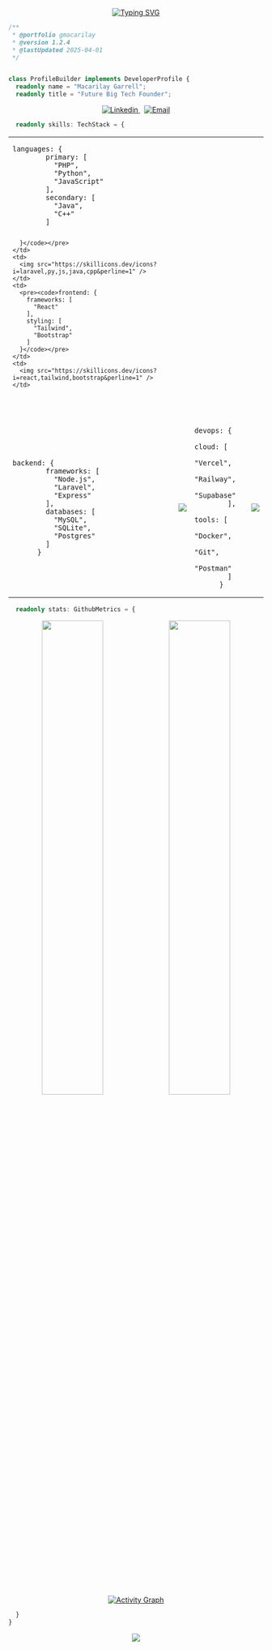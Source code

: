 <div align="center">

[![Typing SVG](https://readme-typing-svg.demolab.com?font=Fira+Code&weight=600&size=20&pause=1000&color=3795DD&center=true&vCenter=true&multiline=true&random=false&width=500&height=60&lines=+Future+Big+Tech+Founder;Blockchain+Enthusiast)](https://git.io/typing-svg)

</div>

```typescript
/** 
 * @portfolio gmacarilay
 * @version 1.2.4
 * @lastUpdated 2025-04-01
 */


class ProfileBuilder implements DeveloperProfile {
  readonly name = "Macarilay Garrell";
  readonly title = "Future Big Tech Founder";

```

<div align="center">
  <a href="https://linkedin.com/in/garrell macarilay" target="blank">
    <img src="https://img.shields.io/badge/Linkedin-1DA1F2?style=for-the-badge&logo=twitter&logoColor=white" alt="Linkedin" />
  </a>&nbsp;
  <a href="mailto:you@example.com?subject=My%20Short%20Quote&body=Blockchain.%20Philanthropist.%20Good-Looking.%20Trillionaire.%20AI.%20Enthusiast.">
    <img src="https://img.shields.io/badge/Email-E4405F?style=for-the-badge&logo=email&logoColor=white" alt="Email" />
  </a>
</div>

```typescript
  readonly skills: TechStack = {
```

<table align="center">
  <tr>
    <td>
      <pre><code>languages: {
        primary: [
          "PHP",
          "Python",
          "JavaScript"
        ],
        secondary: [
          "Java",
          "C++"
        ]

      }</code></pre>
    </td>
    <td>
      <img src="https://skillicons.dev/icons?i=laravel,py,js,java,cpp&perline=1" />
    </td>
    <td>
      <pre><code>frontend: {
        frameworks: [
          "React"
        ],
        styling: [
          "Tailwind",
          "Bootstrap"
        ]
      }</code></pre>
    </td>
    <td>
      <img src="https://skillicons.dev/icons?i=react,tailwind,bootstrap&perline=1" />
    </td>
  </tr>
  <tr>
    <td>
      <pre><code>backend: {
        frameworks: [
          "Node.js",
          "Laravel",
          "Express"
        ],
        databases: [
          "MySQL",
          "SQLite",
          "Postgres"
        ]
      }</code></pre>
    </td>
    <td>
      <img src="https://skillicons.dev/icons?i=nodejs,laravel,express,mysql,sqlite,postgres&perline=1" />
    </td>
    <td>
      <pre><code>devops: {
        cloud: [
          "Vercel",
          "Railway",
          "Supabase"
        ],
        tools: [
          "Docker",
          "Git",
          "Postman"
        ]
      }</code></pre>
    </td>
    <td>
      <img src="https://skillicons.dev/icons?i=vercel,supabase,docker,git,postman&perline=1" />
    </td>
  </tr>
</table>

```typescript
  readonly stats: GithubMetrics = {
```

<div align="center">


<img width="49%" src="https://github-readme-stats.vercel.app/api?username=garrellmacarilay&show_icons=true&theme=tokyonight&hide_border=true" />

<img width="49%" src="https://github-readme-streak-stats.herokuapp.com/?user=garrellmacarilay&theme=tokyonight&hide_border=true" />

[![Activity Graph](https://github-readme-activity-graph.vercel.app/graph?username=garrellmacarilay&theme=tokyo-night&hide_border=true)](https://github.com/ashutosh00710/github-readme-activity-graph)

</div>


```typescript
  }
}
```
<div align="center">
  
<img src="https://quotes-github-readme.vercel.app/api?type=horizontal&theme=tokyonight" />



</div>
